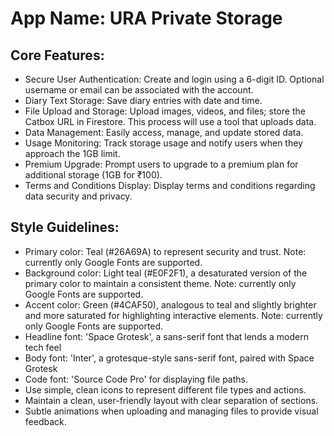 # **App Name**: URA Private Storage

## Core Features:

- Secure User Authentication: Create and login using a 6-digit ID.  Optional username or email can be associated with the account.
- Diary Text Storage: Save diary entries with date and time.
- File Upload and Storage: Upload images, videos, and files; store the Catbox URL in Firestore. This process will use a tool that uploads data.
- Data Management: Easily access, manage, and update stored data.
- Usage Monitoring: Track storage usage and notify users when they approach the 1GB limit.
- Premium Upgrade: Prompt users to upgrade to a premium plan for additional storage (1GB for ₹100).
- Terms and Conditions Display: Display terms and conditions regarding data security and privacy.

## Style Guidelines:

- Primary color: Teal (#26A69A) to represent security and trust. Note: currently only Google Fonts are supported.
- Background color: Light teal (#E0F2F1), a desaturated version of the primary color to maintain a consistent theme.  Note: currently only Google Fonts are supported.
- Accent color: Green (#4CAF50), analogous to teal and slightly brighter and more saturated for highlighting interactive elements. Note: currently only Google Fonts are supported.
- Headline font: 'Space Grotesk', a sans-serif font that lends a modern tech feel
- Body font: 'Inter', a grotesque-style sans-serif font, paired with Space Grotesk
- Code font: 'Source Code Pro' for displaying file paths.
- Use simple, clean icons to represent different file types and actions.
- Maintain a clean, user-friendly layout with clear separation of sections.
- Subtle animations when uploading and managing files to provide visual feedback.